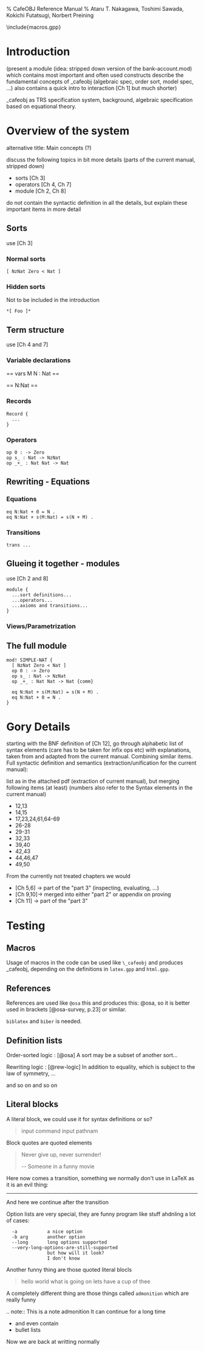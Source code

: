 % CafeOBJ Reference Manual
% Ataru T. Nakagawa, Toshimi Sawada, Kokichi Futatsugi, Norbert Preining

\include{macros.gpp}

Introduction
============

(present a module (idea: stripped down version of the bank-account.mod)
which contains most important and often used constructs
describe the fundamental concepts of \_cafeobj 
(algebraic spec, order sort, model spec, ...)
also contains a quick intro to interaction [Ch 1] but much shorter)

\_cafeobj as TRS specification system, background, algebraic specification
based on equational theory. 

Overview of the system
======================

alternative title: Main concepts (?)

discuss the following topics in bit more details (parts of the
current manual, stripped down)

- sorts [Ch 3]
- operators [Ch 4, Ch 7]
- module [Ch 2, Ch 8]

do not contain the syntactic definition in all the details,
but explain these important items in more detail

Sorts
-----

use [Ch 3]

### Normal sorts ###

~~~
[ NzNat Zero < Nat ]
~~~

### Hidden sorts ###

Not to be included in the introduction

~~~
*[ Foo ]*
~~~

Term structure
--------------

use [Ch 4 and 7]

### Variable declarations ###

== vars M N : Nat ==

== N:Nat ==

### Records ###

~~~~
Record {
  ...
}
~~~~

### Operators ###

~~~
op 0 : -> Zero
op s_ : Nat -> NzNat
op _+_ : Nat Nat -> Nat
~~~

Rewriting - Equations
---------------------

### Equations ###

~~~
eq N:Nat + 0 = N .
eq N:Nat + s(M:Nat) = s(N + M) .
~~~

### Transitions ###

~~~
trans ...
~~~

Glueing it together - modules
-----------------------------

use [Ch 2 and 8]

~~~
module {
  ...sort definitions...
  ...operators...
  ...axioms and transitions...
}
~~~

### Views/Parametrization ###


The full module
---------------
~~~ {#mycode .cafeobj .numberLines startFrom="10"}
mod! SIMPLE-NAT {
  [ NzNat Zero < Nat ]
  op 0 : -> Zero
  op s_ : Nat -> NzNat
  op _+_ : Nat Nat -> Nat {comm}
  
  eq N:Nat + s(M:Nat) = s(N + M) .
  eq N:Nat + 0 = N . 
}
~~~~~~~~~~~~~~~~~~~~~~~~~~~~~~~~~~~~~~~~~~~~~~~~~~~~

Gory Details
============

starting with the BNF definition of [Ch 12], go through
alphabetic list of syntax elements (care has to be taken for
infix ops etc) with explanations, taken from and adapted from
the current manual. Combining similar items. 
Full syntactic definition and semantics
(extraction/unification for the current manual):

list as in the attached pdf (extraction of current manual), but
merging following items (at least) (numbers also refer to the
Syntax elements in the current manual)

- 12,13
- 14,15
- 17,23,24,61,64-69
- 26-28
- 29-31
- 32,33
- 39,40
- 42,43
- 44,46,47
- 49,50

From the currently not treated chapters we would

- [Ch 5,6] -> part of the "part 3" (inspecting, evaluating, ...)
- [Ch 9,10]-> merged into either "part 2" or appendix on proving
- [Ch 11] -> part of the "part 3"






Testing
=======

Macros
------
Usage of macros in the code can be used like `\_cafeobj` and produces
\_cafeobj, depending on the definitions in `latex.gpp` and `html.gpp`.

References
----------
References are used like `@osa` this and produces this: @osa, so it
is better used in brackets [@osa-survey, p.23] or similar.

`biblatex` and `biber` is needed.

Definition lists
----------------

Order-sorted logic
  : [@osa]
    A sort may be a subset of another sort...

Rewriting logic
  : [@rew-logic]
	In addition to equality, which is subject to the law of symmetry, ...

and so on and so on

Literal blocks
--------------

A literal block, we could use it for syntax definitions or
so?

>  input command
>     input pathnam

Block quotes are quoted elements

>  Never give up, never surrender!
>
>  -- Someone in a funny movie

Here now comes a transition, something we normally don't use in
LaTeX as it is an evil thing:

-------

And here we continue after the transition

Option lists are very special, they are funny program like
stuff ahdnling a lot of cases:

~~~
  -a           a nice option
  -b arg       another option
  --long       long options supported
  --very-long-options-are-still-supported
               but how will it look?
               I don't know
~~~

Another funny thing are those quoted literal blocls

> hello world
> what is going on
> lets have a cup of thee

A completely different thing are those things called ``admonition``
which are really funny

.. note:: This is a note admonition
   It can continue for a long time

   - and even contain
   - bullet lists

Now we are back at writting normally


